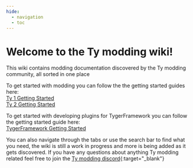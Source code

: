 ```yaml
---
hide:
  - navigation
  - toc
---
```

[//]: # (Makes it use Home instead of the header text for the tabs at the top)
<style>
  .md-typeset h1
</style>
# **Welcome to the Ty modding wiki!**

This wiki contains modding documentation discovered by the Ty modding community, all sorted in one place

To get started with modding you can follow the the getting started guides here:<br />
[Ty 1 Getting Started](Ty1/index.md)<br />
[Ty 2 Getting Started](Ty2/index.md)

To get started with developing plugins for TygerFramework you can follow the getting started guide here:<br />
[TygerFramework Getting Started](TygerFramework/index.md)

You can also navigate through the tabs or use the search bar to find what you need, the wiki is still a work in progress and more is being added as it gets discovered. If you have any questions about anything Ty modding related feel free to join the [Ty modding discord](https://discord.gg/g8kHTR42Cc){:target="_blank"}